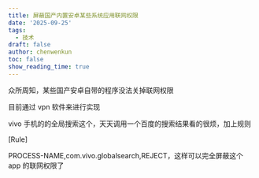 ```yaml
---
title: 屏蔽国产内置安卓某些系统应用联网权限
date: '2025-09-25'
tags:
  - 技术
draft: false
author: chenwenkun
toc: false
show_reading_time: true
---
```

众所周知，某些国产安卓自带的程序没法关掉联网权限

目前通过 vpn 软件来进行实现

vivo 手机的的全局搜索这个，天天调用一个百度的搜索结果看的很烦，加上规则

[Rule]

PROCESS-NAME,com.vivo.globalsearch,REJECT，这样可以完全屏蔽这个 app 的联网权限了
